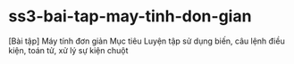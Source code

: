# ss3-bai-tap-may-tinh-don-gian
[Bài tập] Máy tính đơn giản Mục tiêu Luyện tập sử dụng biến, câu lệnh điều kiện, toán tử, xử lý sự kiện chuột
